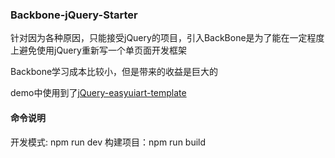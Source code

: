 ### Backbone-jQuery-Starter

针对因为各种原因，只能接受jQuery的项目，引入BackBone是为了能在一定程度上避免使用jQuery重新写一个单页面开发框架

Backbone学习成本比较小，但是带来的收益是巨大的

demo中使用到了[jQuery-easyui](http://www.jeasyui.com/)[art-template](http://aui.github.io/art-template/zh-cn/docs/syntax.html)

#### 命令说明
开发模式: npm run dev
构建项目：npm run build